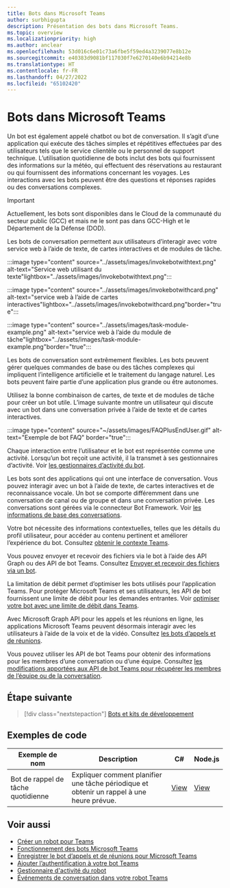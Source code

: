 ```yaml
---
title: Bots dans Microsoft Teams
author: surbhigupta
description: Présentation des bots dans Microsoft Teams.
ms.topic: overview
ms.localizationpriority: high
ms.author: anclear
ms.openlocfilehash: 53d016c6e01c73a6fbe5f59ed4a3239077e8b12e
ms.sourcegitcommit: e40383d9081bf117030f7e6270140e6b94214e8b
ms.translationtype: HT
ms.contentlocale: fr-FR
ms.lasthandoff: 04/27/2022
ms.locfileid: "65102420"
---
```

# <a name="bots-in-microsoft-teams"></a>Bots dans Microsoft Teams

Un bot est également appelé chatbot ou bot de conversation. Il s’agit d’une application qui exécute des tâches simples et répétitives effectuées par des utilisateurs tels que le service clientèle ou le personnel de support technique. L’utilisation quotidienne de bots inclut des bots qui fournissent des informations sur la météo, qui effectuent des réservations au restaurant ou qui fournissent des informations concernant les voyages. Les interactions avec les bots peuvent être des questions et réponses rapides ou des conversations complexes.

> [!IMPORTANT]
> Actuellement, les bots sont disponibles dans le Cloud de la communauté du secteur public (GCC) et mais ne le sont pas dans GCC-High et le Département de la Défense (DOD).

Les bots de conversation permettent aux utilisateurs d’interagir avec votre service web à l’aide de texte, de cartes interactives et de modules de tâche.

:::image type="content" source="../assets/images/invokebotwithtext.png" alt-text="Service web utilisant du texte"lightbox="../assets/images/invokebotwithtext.png":::

:::image type="content" source="../assets/images/invokebotwithcard.png" alt-text="service web à l’aide de cartes interactives"lightbox="../assets/images/invokebotwithcard.png"border="true":::

:::image type="content" source="../assets/images/task-module-example.png" alt-text="service web à l’aide du module de tâche"lightbox="../assets/images/task-module-example.png"border="true":::

Les bots de conversation sont extrêmement flexibles. Les bots peuvent gérer quelques commandes de base ou des tâches complexes qui impliquent l’intelligence artificielle et le traitement du langage naturel. Les bots peuvent faire partie d’une application plus grande ou être autonomes.

Utilisez la bonne combinaison de cartes, de texte et de modules de tâche pour créer un bot utile. L’image suivante montre un utilisateur qui discute avec un bot dans une conversation privée à l’aide de texte et de cartes interactives.

:::image type="content" source="~/assets/images/FAQPlusEndUser.gif" alt-text="Exemple de bot FAQ" border="true":::

Chaque interaction entre l’utilisateur et le bot est représentée comme une activité. Lorsqu’un bot reçoit une activité, il la transmet à ses gestionnaires d’activité. Voir [les gestionnaires d’activité du bot](~/bots/bot-basics.md).

Les bots sont des applications qui ont une interface de conversation. Vous pouvez interagir avec un bot à l’aide de texte, de cartes interactives et de reconnaissance vocale. Un bot se comporte différemment dans une conversation de canal ou de groupe et dans une conversation privée. Les conversations sont gérées via le connecteur Bot Framework. Voir [les informations de base des conversations](~/bots/how-to/conversations/conversation-basics.md).

Votre bot nécessite des informations contextuelles, telles que les détails du profil utilisateur, pour accéder au contenu pertinent et améliorer l’expérience du bot. Consultez [obtenir le contexte Teams](~/bots/how-to/get-teams-context.md).

Vous pouvez envoyer et recevoir des fichiers via le bot à l’aide des API Graph ou des API de bot Teams. Consultez [Envoyer et recevoir des fichiers via un bot](~/bots/how-to/bots-filesv4.md).

La limitation de débit permet d’optimiser les bots utilisés pour l’application Teams. Pour protéger Microsoft Teams et ses utilisateurs, les API de bot fournissent une limite de débit pour les demandes entrantes. Voir [optimiser votre bot avec une limite de débit dans Teams](~/bots/how-to/rate-limit.md).

Avec Microsoft Graph API pour les appels et les réunions en ligne, les applications Microsoft Teams peuvent désormais interagir avec les utilisateurs à l’aide de la voix et de la vidéo. Consultez [les bots d’appels et de réunions](~/bots/calls-and-meetings/calls-meetings-bots-overview.md).

Vous pouvez utiliser les API de bot Teams pour obtenir des informations pour les membres d’une conversation ou d’une équipe. Consultez [les modifications apportées aux API de bot Teams pour récupérer les membres de l’équipe ou de la conversation](~/resources/team-chat-member-api-changes.md).

<!--- TBD: For quick scanning, see if the above information can be itemized as a list.
--->

## <a name="next-step"></a>Étape suivante

> [!div class="nextstepaction"]
> [Bots et kits de développement](~/bots/bot-features.md)

## <a name="code-samples"></a>Exemples de code

|Exemple de nom | Description | C# | Node.js |
|----------------|-----------------|--------------|--------------|
| Bot de rappel de tâche quotidienne| Expliquer comment planifier une tâche périodique et obtenir un rappel à une heure prévue. | [View](https://github.com/OfficeDev/Microsoft-Teams-Samples/tree/main/samples/bot-daily-task-reminder/csharp) | [View](https://github.com/OfficeDev/Microsoft-Teams-Samples/tree/main/samples/bot-daily-task-reminder/nodejs) |

## <a name="see-also"></a>Voir aussi

* [Créer un robot pour Teams](~/bots/how-to/create-a-bot-for-teams.md)
* [Fonctionnement des bots Microsoft Teams](/azure/bot-service/bot-builder-basics-teams)
* [Enregistrer le bot d’appels et de réunions pour Microsoft Teams](~/bots/calls-and-meetings/registering-calling-bot.md)
* [Ajouter l’authentification à votre bot Teams](~/bots/how-to/authentication/add-authentication.md)
* [Gestionnaire d'activité du robot](~/bots/bot-basics.md)
* [Événements de conversation dans votre robot Teams](~/bots/how-to/conversations/subscribe-to-conversation-events.md)
